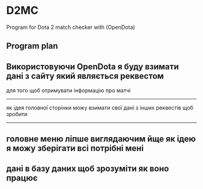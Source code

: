 # D2MC
Program for Dota 2 match checker with (OpenDota)


## Program plan 
Використовуючи OpenDota я буду взимати дані з сайту який являється реквестом 
---
для того щоб отримувати інформацію про матчі 
***
як ідея головної сторінки можу взимати свої дані з інших реквестів щоб зробити 
___
головне меню ліпше виглядаючим йще як ідею я можу зберігати всі потрібні мені 
---
дані в базу даних щоб зрозуміти як воно працює
---
